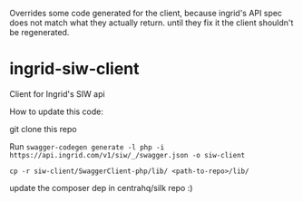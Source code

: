 Overrides some code generated for the client, because ingrid's API spec does not match what they actually return. until they fix it the client shouldn't be regenerated.

# ingrid-siw-client
Client for Ingrid's SIW api

How to update this code:

git clone this repo

Run `swagger-codegen generate -l php -i https://api.ingrid.com/v1/siw/_/swagger.json -o siw-client`

`cp -r siw-client/SwaggerClient-php/lib/ <path-to-repo>/lib/`

update the composer dep in centrahq/silk repo :)
